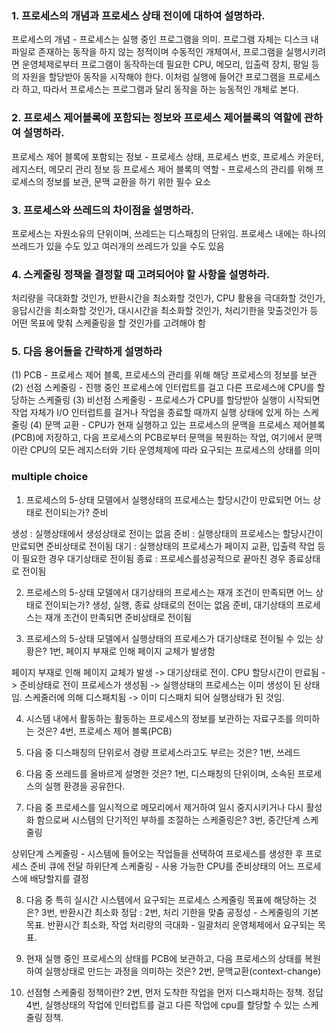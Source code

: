 ### 1. 프로세스의 개념과 프로세스 상태 전이에 대하여 설명하라.
프로세스의 개념 - 프로세스는 실행 중인 프로그램을 의미.
프로그램 자체는 디스크 내 파일로 존재하는 동작을 하지 않는 정적이며 수동적인 개체여서, 프로그램을 실행시키려면 운영체제로부터 프로그램이 동작하는데
필요한 CPU, 메모리, 입출력 장치, 팡일 등의 자원을 할당받아 동작을 시작해야 한다.
이처럼 실행에 들어간 프로그램을 프로세스라 하고, 따라서 프로세스는 프로그램과 달리 동작을 하는 능동적인 개체로 본다.

### 2. 프로세스 제어블록에 포함되는 정보와 프로세스 제어블록의 역할에 관하여 설명하라.
프로세스 제어 블록에 포함되는 정보 - 프로세스 상태, 프로세스 번호, 프로세스 카운터, 레지스터, 메모리 관리 정보 등
프로세스 제어 블록의 역할 - 프로세스의 관리를 위해 프로세스의 정보를 보관, 문맥 교환을 하기 위한 필수 요소

### 3. 프로세스와 쓰레드의 차이점을 설명하라.
프로세스는 자원소유의 단위이며, 쓰레드는 디스패칭의 단위임. 프로세스 내에는 하나의 쓰레드가 있을 수도 있고 여러개의 쓰레드가 있을 수도 있음

### 4. 스케줄링 정책을 결정할 때 고려되어야 할 사항을 설명하라.
처리량을 극대화할 것인가, 반환시간을 최소화할 것인가, CPU 활용을 극대화할 것인가, 응답시간을 최소화할 것인가, 대시시간을 최소화할 것인가, 처리기한을 맞출것인가 등 어떤 목표에 맞춰 스케줄링을 할 것인가를 고려해야 함

### 5. 다음 용어들을 간략하게 설명하라
(1) PCB - 프로세스 제어 블록, 프로세스의 관리를 위해 해당 프로세스의 정보를 보관
(2) 선점 스케줄링 - 진행 중인 프로세스에 인터럽트를 걸고 다른 프로세스에 CPU를 할당하는 스케줄링
(3) 비선점 스케줄링 - 프로세스가 CPU를 할당받아 실행이 시작되면 작업 자체가 I/O 인터럽트를 걸거나 작업을 종료할 때까지 실행 상태에 있게 하는 스케줄링
(4) 문맥 교환 - CPU가 현재 실행하고 있는 프로세스의 문맥을 프로세스 제어블록(PCB)에 저장하고, 다음 프로세스의 PCB로부터 문맥을 복원하는 작업, 여기에서 문맥이란 CPU의 모든 레지스터와 기타 운영체제에 따라 요구되는 프로세스의 상태를 의미

### multiple choice
1. 프로세스의 5-상태 모델에서 실행상태의 프로세스는 할당시간이 만료되면 어느 상태로 전이되는가?
준비

생성 : 실행상태에서 생성상태로 전이는 없음
준비 : 실행상태의 프로세스는 할당시간이 만료되면 준비상태로 전이됨
대기 : 실행상태의 프로세스가 페이지 교환, 입출력 작업 등이 필요한 경우 대기상태로 전이됨
종료 : 프로세스를성공적으로 끝마친 경우 종료상태로 전이됨

2. 프로세스의 5-상태 모델에서 대기상태의 프로세스는 재개 조건이 만족되면 어느 상태로 전이되는가?
생성, 실행, 종료 상태로의 전이는 없음
준비, 대기상태의 프로세스는 재개 조건이 만족되면 준비상태로 전이됨

3. 프로세스의 5-상태 모델에서 실행상태의 프로세스가 대기상태로 전이될 수 있는 상황은?
1번, 페이지 부재로 인해 페이지 교체가 발생함

페이지 부재로 인해 페이지 교체가 발생 -> 대기상태로 전이.
CPU 할당시간이 만료됨 -> 준비상태로 전이
프로세스가 생성됨 -> 실행상태의 프로세스는 이미 생성이 된 상태임.
스케줄러에 의해 디스패치됨 -> 이미 디스패치 되어 실행상태가 된 것임.

4. 시스템 내에서 활동하는 활동하는 프로세스의 정보를 보관하는 자료구조를 의미하는 것은?
4번, 프로세스 제어 블록(PCB)

5. 다음 중 디스패칭의 단위로서 경량 프로세스라고도 부르는 것은?
1번, 쓰레드

6. 다음 중 쓰레드를 올바르게 설명한 것은?
1번, 디스패칭의 단위이며, 소속된 프로세스의 실행 환경을 공유한다.

7. 다음 중 프로세스를 일시적으로 메모리에서 제거하여 일시 중지시키거나 다시 활성화 함으로써 시스템의 단기적인 부하를 조절하는 스케줄링은?
3번, 중간단계 스케줄링

상위단계 스케줄링 - 시스템에 들어오는 작업들을 선택하여 프로세스를 생성한 후 프로세스 준비 큐에 전달
하위단계 스케줄링 - 사용 가능한 CPU를 준비상태의 어느 프로세스에 배당할지를 결정

8. 다음 중 특히 실시간 시스템에서 요구되는 프로세스 스케줄링 목표에 해당하는 것은?
3번, 반환시간 최소화
정답 : 2번, 처리 기한을 맞춤
공정성 - 스케줄링의 기본 목표.
반환시간 최소화, 작업 처리량의 극대화 - 일괄처리 운영체제에서 요구되는 목표.

9. 현재 실행 중인 프로세스의 상태를 PCB에 보관하고, 다음 프로세스의 상태를 복원하여 실행상태로 만드는 과정을 의미하는 것은?
2번, 문맥교환(context-change)

10. 선점형 스케줄링 정책이란?
2번, 먼저 도착한 작업을 먼저 디스패치하는 정책.
정답 4번, 실행상태의 작업에 인터럽트를 걸고 다른 작업에 cpu를 할당할 수 있는 스케줄링 정책.
